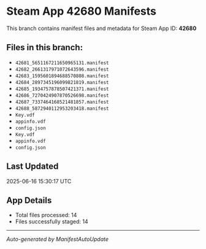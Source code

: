 # Steam App 42680 Manifests

This branch contains manifest files and metadata for Steam App ID: **42680**

## Files in this branch:
- `42681_5651167211650965131.manifest`
- `42682_2661317971072643596.manifest`
- `42683_1595601894688570808.manifest`
- `42684_2897345196099821819.manifest`
- `42685_1934757878507421371.manifest`
- `42686_7270424907870526698.manifest`
- `42687_7337464168521481857.manifest`
- `42688_5872940112953203418.manifest`
- `Key.vdf`
- `appinfo.vdf`
- `config.json`
- `Key.vdf`
- `appinfo.vdf`
- `config.json`

## Last Updated
2025-06-16 15:30:17 UTC

## App Details
- Total files processed: 14
- Files successfully staged: 14

---
*Auto-generated by ManifestAutoUpdate*
